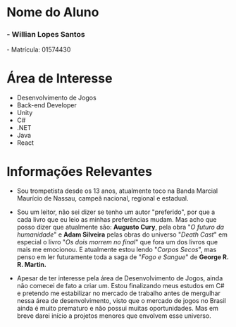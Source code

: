 # Nome do Aluno

<h3> - Willian Lopes Santos</h3>
<p> - Matrícula: 01574430</p>

# Área de Interesse

- Desenvolvimento de Jogos
- Back-end Developer
- Unity
- C#
- .NET
- Java
- React

# Informações Relevantes
- Sou trompetista desde os 13 anos, atualmente toco na Banda Marcial Maurício de Nassau, campeã nacional, regional e estadual.

- Sou um leitor, não sei dizer se tenho um autor "preferido", por que a cada livro que eu leio as minhas preferências mudam. Mas acho que posso dizer que atualmente são: **Augusto Cury**, pela obra "*O futuro da humanidade*" e **Adam  Silveira** pelas obras do universo "*Death Cast*" em especial o livro "*Os dois morrem no final*" que fora um dos livros que mais me emocionou. E atualmente estou lendo "*Corpos Secos*", mas penso em ler futuramente toda a saga de "*Fogo e Sangue*" de **George R. R. Martin.** 

- Apesar de ter interesse pela área de Desenvolvimento de Jogos, ainda não comecei de fato a criar um. Estou finalizando meus estudos em C# e pretendo me estabilizar no mercado de trabalho antes de mergulhar nessa área de desenvolvimento, visto que o mercado de jogos no Brasil ainda é muito prematuro e não possui muitas oportunidades. Mas em breve darei início a projetos menores que envolvem esse universo.


